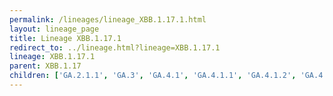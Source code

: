 ```yaml
---
permalink: /lineages/lineage_XBB.1.17.1.html
layout: lineage_page
title: Lineage XBB.1.17.1
redirect_to: ../lineage.html?lineage=XBB.1.17.1
lineage: XBB.1.17.1
parent: XBB.1.17
children: ['GA.2.1.1', 'GA.3', 'GA.4.1', 'GA.4.1.1', 'GA.4.1.2', 'GA.4.1.3', 'GA.4.2', 'GA.5', 'GA.7.1', 'GA.8.1', 'GA.9', 'GA.10.1', 'XBB.1.17.1']
---
```

